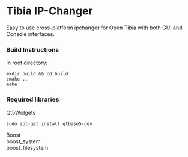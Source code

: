 # Tibia IP-Changer

Easy to use cross-platform ipchanger for Open Tibia with both GUI and Console interfaces.

### Build Instructions
In root directory:
```
mkdir build && cd build
cmake ..
make
```

### Required libraries
Qt5Widgets<br />
```
sudo apt-get install qtbase5-dev
```
Boost<br />
boost_system<br />
boost_filesystem

